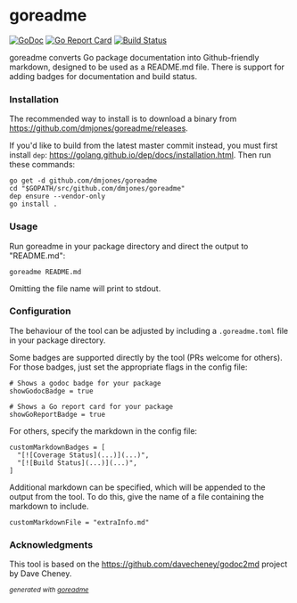 # goreadme
[![GoDoc](https://godoc.org/github.com/dmjones/goreadme?status.svg)](https://godoc.org/github.com/dmjones/goreadme)
[![Go Report Card](https://goreportcard.com/badge/github.com/dmjones/goreadme)](https://goreportcard.com/report/github.com/dmjones/goreadme)
[![Build Status](https://travis-ci.com/dmjones/goreadme.svg?branch=master)](https://travis-ci.com/dmjones/goreadme)

goreadme converts Go package documentation into Github-friendly markdown,
designed to be used as a README.md file. There is support for adding badges
for documentation and build status.

### Installation
The recommended way to install is to download a binary from
<a href="https://github.com/dmjones/goreadme/releases">https://github.com/dmjones/goreadme/releases</a>.

If you'd like to build from the latest master commit instead, you must first
install `dep`: <a href="https://golang.github.io/dep/docs/installation.html">https://golang.github.io/dep/docs/installation.html</a>. Then
run these commands:


```
go get -d github.com/dmjones/goreadme
cd "$GOPATH/src/github.com/dmjones/goreadme"
dep ensure --vendor-only
go install .
```

### Usage
Run goreadme in your package directory and direct the output to "README.md":


```
goreadme README.md
```

Omitting the file name will print to stdout.

### Configuration
The behaviour of the tool can be adjusted by including a `.goreadme.toml` file
in your package directory.

Some badges are supported directly by the tool (PRs welcome for others). For
those badges, just set the appropriate flags in the config file:


```
# Shows a godoc badge for your package
showGodocBadge = true

# Shows a Go report card for your package
showGoReportBadge = true
```

For others, specify the markdown in the config file:


```
customMarkdownBadges = [
  "[![Coverage Status](...)](...)",
  "[![Build Status](...)](...)",
]
```

Additional markdown can be specified, which will be appended to the output from
the tool. To do this, give the name of a file containing the markdown to include.


```
customMarkdownFile = "extraInfo.md"
```

### Acknowledgments
This tool is based on the <a href="https://github.com/davecheney/godoc2md">https://github.com/davecheney/godoc2md</a> project by Dave
Cheney.

<sub>*generated with [goreadme](https://github.com/dmjones/goreadme)*</sub>